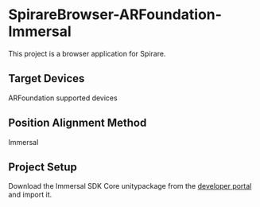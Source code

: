 # SpirareBrowser-ARFoundation-Immersal

This project is a browser application for Spirare.

## Target Devices
ARFoundation supported devices

## Position Alignment Method
Immersal

## Project Setup

Download the Immersal SDK Core unitypackage from the [developer portal](https://developers.immersal.com) and import it.
